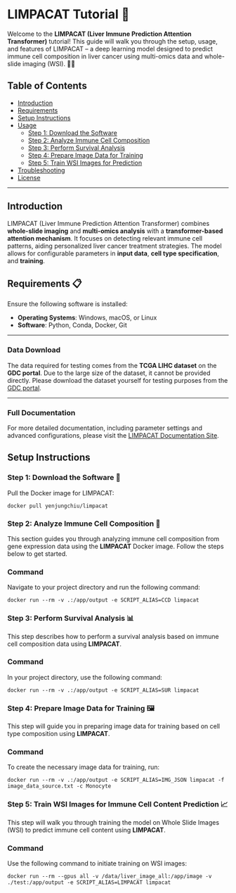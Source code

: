 # LIMPACAT Tutorial 🚀

Welcome to the **LIMPACAT (Liver Immune Prediction Attention Transformer)** tutorial! This guide will walk you through the setup, usage, and features of LIMPACAT – a deep learning model designed to predict immune cell composition in liver cancer using multi-omics data and whole-slide imaging (WSI). 🎨🧬

## Table of Contents
- [Introduction](#introduction)
- [Requirements](#requirements)
- [Setup Instructions](#setup-instructions)
- [Usage](#usage)
  - [Step 1: Download the Software](#step-1-download-the-software)
  - [Step 2: Analyze Immune Cell Composition](#step-2-analyze-immune-cell-composition)
  - [Step 3: Perform Survival Analysis](#step-3-perform-survival-analysis)
  - [Step 4: Prepare Image Data for Training](#step-4-prepare-image-data-for-training)
  - [Step 5: Train WSI Images for Prediction](#step-5-train-wsi-images-for-prediction)
- [Troubleshooting](#troubleshooting)
- [License](#license)

---

## Introduction

LIMPACAT (Liver Immune Prediction Attention Transformer) combines **whole-slide imaging** and **multi-omics analysis** with a **transformer-based attention mechanism**. It focuses on detecting relevant immune cell patterns, aiding personalized liver cancer treatment strategies. The model allows for configurable parameters in **input data**, **cell type specification**, and **training**.

## Requirements 📋
Ensure the following software is installed:
- **Operating Systems**: Windows, macOS, or Linux
- **Software**: Python, Conda, Docker, Git

---

### Data Download

The data required for testing comes from the **TCGA LIHC dataset** on the **GDC portal**. Due to the large size of the dataset, it cannot be provided directly. Please download the dataset yourself for testing purposes from the [GDC portal](https://portal.gdc.cancer.gov/).

---

### Full Documentation

For more detailed documentation, including parameter settings and advanced configurations, please visit the [LIMPACAT Documentation Site](https://holiday01.github.io/LIMPACAT/).


## Setup Instructions

### Step 1: Download the Software 🐋
Pull the Docker image for LIMPACAT:
```
docker pull yenjungchiu/limpacat
```

### Step 2: Analyze Immune Cell Composition 🧬

This section guides you through analyzing immune cell composition from gene expression data using the **LIMPACAT** Docker image. Follow the steps below to get started.

### Command
Navigate to your project directory and run the following command:
```
docker run --rm -v .:/app/output -e SCRIPT_ALIAS=CCD limpacat
```

### Step 3: Perform Survival Analysis 📊

This step describes how to perform a survival analysis based on immune cell composition data using **LIMPACAT**.

### Command
In your project directory, use the following command:
```
docker run --rm -v .:/app/output -e SCRIPT_ALIAS=SUR limpacat
```

### Step 4: Prepare Image Data for Training 🖼️

This step will guide you in preparing image data for training based on cell type composition using **LIMPACAT**.

### Command
To create the necessary image data for training, run:
```
docker run --rm -v .:/app/output -e SCRIPT_ALIAS=IMG_JSON limpacat -f image_data_source.txt -c Monocyte
```

### Step 5: Train WSI Images for Immune Cell Content Prediction 📈

This step will walk you through training the model on Whole Slide Images (WSI) to predict immune cell content using **LIMPACAT**.

### Command
Use the following command to initiate training on WSI images:
```
docker run --rm --gpus all -v /data/liver_image_all:/app/image -v ./test:/app/output -e SCRIPT_ALIAS=LIMPACAT limpacat
```
